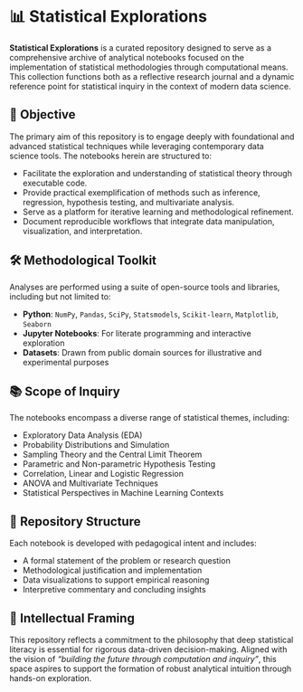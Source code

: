# 📊 Statistical Explorations

**Statistical Explorations** is a curated repository designed to serve as a comprehensive archive of analytical notebooks focused on the implementation of statistical methodologies through computational means. This collection functions both as a reflective research journal and a dynamic reference point for statistical inquiry in the context of modern data science.

## 🎯 Objective

The primary aim of this repository is to engage deeply with foundational and advanced statistical techniques while leveraging contemporary data science tools. The notebooks herein are structured to:

- Facilitate the exploration and understanding of statistical theory through executable code.
- Provide practical exemplification of methods such as inference, regression, hypothesis testing, and multivariate analysis.
- Serve as a platform for iterative learning and methodological refinement.
- Document reproducible workflows that integrate data manipulation, visualization, and interpretation.

## 🛠️ Methodological Toolkit

Analyses are performed using a suite of open-source tools and libraries, including but not limited to:

- **Python**: `NumPy`, `Pandas`, `SciPy`, `Statsmodels`, `Scikit-learn`, `Matplotlib`, `Seaborn`
- **Jupyter Notebooks**: For literate programming and interactive exploration
- **Datasets**: Drawn from public domain sources for illustrative and experimental purposes

## 📚 Scope of Inquiry

The notebooks encompass a diverse range of statistical themes, including:

- Exploratory Data Analysis (EDA)
- Probability Distributions and Simulation
- Sampling Theory and the Central Limit Theorem
- Parametric and Non-parametric Hypothesis Testing
- Correlation, Linear and Logistic Regression
- ANOVA and Multivariate Techniques
- Statistical Perspectives in Machine Learning Contexts

## 📁 Repository Structure

Each notebook is developed with pedagogical intent and includes:

- A formal statement of the problem or research question
- Methodological justification and implementation
- Data visualizations to support empirical reasoning
- Interpretive commentary and concluding insights

## 🧠 Intellectual Framing

This repository reflects a commitment to the philosophy that deep statistical literacy is essential for rigorous data-driven decision-making. Aligned with the vision of *“building the future through computation and inquiry”*, this space aspires to support the formation of robust analytical intuition through hands-on exploration.
